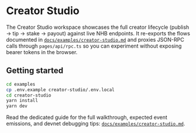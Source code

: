 # Creator Studio

The Creator Studio workspace showcases the full creator lifecycle (publish → tip → stake → payout) against live NHB endpoints.
It re-exports the flows documented in [`docs/examples/creator-studio.md`](../../docs/examples/creator-studio.md) and proxies
JSON-RPC calls through `pages/api/rpc.ts` so you can experiment without exposing bearer tokens in the browser.

## Getting started

```bash
cd examples
cp .env.example creator-studio/.env.local
cd creator-studio
yarn install
yarn dev
```

Read the dedicated guide for the full walkthrough, expected event emissions, and devnet debugging tips:
[`docs/examples/creator-studio.md`](../../docs/examples/creator-studio.md).
